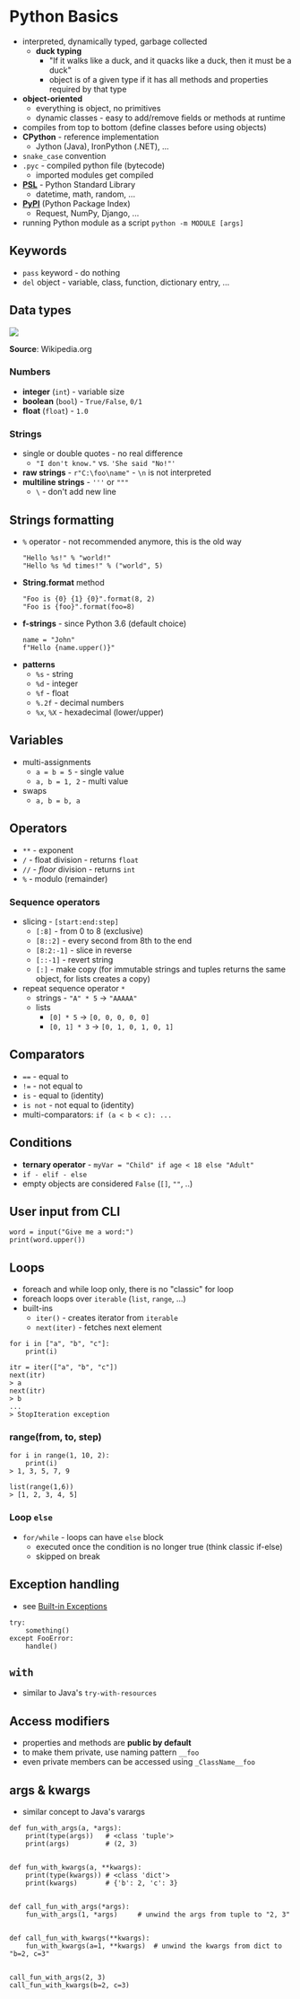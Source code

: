 # Python Basics

- interpreted, dynamically typed, garbage collected
    - **duck typing**
        - "If it walks like a duck, and it quacks like a duck, then it must be a duck"
        - object is of a given type if it has all methods and properties required by that type
- **object-oriented**
    - everything is object, no primitives
    - dynamic classes - easy to add/remove fields or methods at runtime
- compiles from top to bottom (define classes before using objects)
- **CPython** - reference implementation
    - Jython (Java), IronPython (.NET), ...
- `snake_case` convention
- `.pyc` - compiled python file (bytecode)
    - imported modules get compiled
- **[PSL](https://docs.python.org/3/library/)** - Python Standard Library
    - datetime, math, random, ...
- **[PyPI](https://pypi.org/)** (Python Package Index)
    - Request, NumPy, Django, ...
- running Python module as a script `python -m MODULE [args]`

## Keywords

- `pass` keyword - do nothing
- `del` object - variable, class, function, dictionary entry, ...

## Data types

![](_img/python3-types.png)

**Source**: Wikipedia.org

### Numbers

- **integer** (`int`) - variable size
- **boolean** (`bool`) - `True/False`, `0/1`
- **float** (`float`) - `1.0`

### Strings

- single or double quotes - no real difference
    - `"I don't know."` vs. `'She said "No!"'`
- **raw strings** - `r"C:\foo\name"` - `\n` is not interpreted
- **multiline strings** - `'''` or `"""`
    - `\` - don't add new line

## Strings formatting

- `%` operator - not recommended anymore, this is the old way
  ```
  "Hello %s!" % "world!"
  "Hello %s %d times!" % ("world", 5) 
  ```  
- **String.format** method
  ```
  "Foo is {0} {1} {0}".format(8, 2)
  "Foo is {foo}".format(foo=8)
  ```
- **f-strings** - since Python 3.6 (default choice)
  ```
  name = "John"
  f"Hello {name.upper()}"
  ```
- **patterns**
    - `%s` - string
    - `%d` - integer
    - `%f` - float
    - `%.2f` - decimal numbers
    - `%x`, `%X` - hexadecimal (lower/upper)

## Variables

- multi-assignments
    - `a = b = 5` - single value
    - `a, b = 1, 2` - multi value
- swaps
    - `a, b = b, a`

## Operators

- `**` - exponent
- `/` - float division - returns `float`
- `//` - _floor_ division - returns `int`
- `%` - modulo (remainder)

### Sequence operators

- slicing - `[start:end:step]`
    - `[:8]` - from 0 to 8 (exclusive)
    - `[8::2]` - every second from 8th to the end
    - `[8:2:-1]` - slice in reverse
    - `[::-1]` - revert string
    - `[:]` - make copy (for immutable strings and tuples returns the same object, for lists creates a copy)
- repeat sequence operator `*`
    - strings - `"A" * 5` -> `"AAAAA"`
    - lists
        - `[0] * 5` -> `[0, 0, 0, 0, 0]`
        - `[0, 1] * 3` -> `[0, 1, 0, 1, 0, 1]`

## Comparators

- `==` - equal to
- `!=` - not equal to
- `is` - equal to (identity)
- `is not` - not equal to (identity)
- multi-comparators: `if (a < b < c): ...`

## Conditions

- **ternary operator** - `myVar = "Child" if age < 18 else "Adult"`
- `if - elif - else`
- empty objects are considered `False` (`[]`, `""`, ..)

## User input from CLI

```
word = input("Give me a word:")
print(word.upper())
```

## Loops

- foreach and while loop only, there is no "classic" for loop
- foreach loops over `iterable` (`list`, `range`, ...)
- built-ins
    - `iter()` - creates iterator from `iterable`
    - `next(iter)` - fetches next element

```
for i in ["a", "b", "c"]:
    print(i)
    
itr = iter(["a", "b", "c"])
next(itr)
> a
next(itr)
> b
...
> StopIteration exception
```

### range(from, to, step)

```
for i in range(1, 10, 2):
    print(i)
> 1, 3, 5, 7, 9 

list(range(1,6))
> [1, 2, 3, 4, 5]
```

### Loop `else`

- `for/while` - loops can have `else` block
    - executed once the condition is no longer true (think classic if-else)
    - skipped on break

## Exception handling

- see [Built-in Exceptions](https://docs.python.org/3/library/exceptions.html)

```
try:
    something()
except FooError:
    handle()
```

## `with`

- similar to Java's `try-with-resources`

## Access modifiers

- properties and methods are **public by default**
- to make them private, use naming pattern `__foo`
- even private members can be accessed using `_ClassName__foo`

## args & kwargs

- similar concept to Java's varargs

```python3
def fun_with_args(a, *args):
    print(type(args))   # <class 'tuple'>
    print(args)         # (2, 3)


def fun_with_kwargs(a, **kwargs):
    print(type(kwargs)) # <class 'dict'>
    print(kwargs)       # {'b': 2, 'c': 3}


def call_fun_with_args(*args):
    fun_with_args(1, *args)     # unwind the args from tuple to "2, 3"


def call_fun_with_kwargs(**kwargs):
    fun_with_kwargs(a=1, **kwargs)  # unwind the kwargs from dict to "b=2, c=3"


call_fun_with_args(2, 3)
call_fun_with_kwargs(b=2, c=3)

```